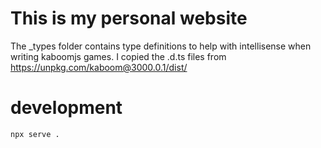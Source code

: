 # This is my personal website

The _types folder contains type definitions to help with intellisense when writing kaboomjs games.  I copied the .d.ts files from https://unpkg.com/kaboom@3000.0.1/dist/

# development
```
npx serve .
```